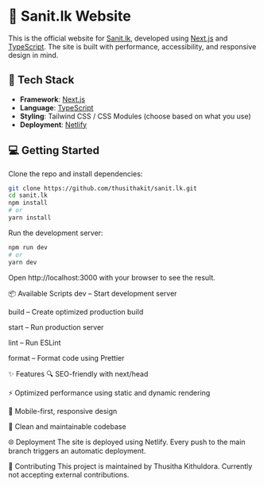 # 📸 Sanit.lk Website

This is the official website for [Sanit.lk](https://sanit.lk), developed using [Next.js](https://nextjs.org/) and [TypeScript](https://www.typescriptlang.org/). The site is built with performance, accessibility, and responsive design in mind.

## 🚀 Tech Stack

- **Framework**: [Next.js](https://nextjs.org/)
- **Language**: [TypeScript](https://www.typescriptlang.org/)
- **Styling**: Tailwind CSS / CSS Modules (choose based on what you use)
- **Deployment**: [Netlify](https://www.netlify.com/)


## 💻 Getting Started

Clone the repo and install dependencies:

```bash
git clone https://github.com/thusithakit/sanit.lk.git
cd sanit.lk
npm install
# or
yarn install
```
Run the development server:

```bash
npm run dev
# or
yarn dev
```
Open http://localhost:3000 with your browser to see the result.

📦 Available Scripts
dev – Start development server

build – Create optimized production build

start – Run production server

lint – Run ESLint

format – Format code using Prettier

✨ Features
🔍 SEO-friendly with next/head

⚡ Optimized performance using static and dynamic rendering

📱 Mobile-first, responsive design

💎 Clean and maintainable codebase

🌐 Deployment
The site is deployed using Netlify. Every push to the main branch triggers an automatic deployment.

🤝 Contributing
This project is maintained by Thusitha Kithuldora. Currently not accepting external contributions.

